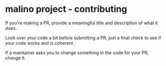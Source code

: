 # malino project - contributing

If you're making a PR, provide a meaningful title and description of what it does.

Look over your code a bit before submitting a PR, just a final check to see if your code works and is coherent.

If a maintainer asks you to change something in the code for your PR, change it.